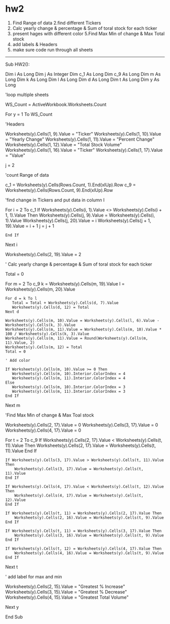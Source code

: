 # hw2

1. Find Range of data
2.find different Tickers 
3. Calc yearly change & percentage & Sum of toral stock for each ticker
4. present hages with different color
5.Find Max Min of change & Max Total stock
6. add labels & Headers 
7. make sure code run through all sheets


____________________________________________________________

Sub HW2():

Dim i As Long
Dim j As Integer
Dim c_1 As Long
Dim c_9 As Long
Dim m As Long
Dim k As Long
Dim l As Long
Dim d As Long
Dim t As Long
Dim y As Long

'loop multiple sheets

WS_Count = ActiveWorkbook.Worksheets.Count

For y = 1 To WS_Count

'Headers

Worksheets(y).Cells(1, 9).Value = "Ticker"
Worksheets(y).Cells(1, 10).Value = "Yearly Change"
Worksheets(y).Cells(1, 11).Value = "Percent Change"
Worksheets(y).Cells(1, 12).Value = "Total Stock Volume"
Worksheets(y).Cells(1, 16).Value = "Ticker"
Worksheets(y).Cells(1, 17).Value = "Value"

j = 2

'count Range of data

c_1 = Worksheets(y).Cells(Rows.Count, 1).End(xlUp).Row
c_9 = Worksheets(y).Cells(Rows.Count, 9).End(xlUp).Row

'find change in Tickers and put data in column I

For i = 2 To c_1
    If Worksheets(y).Cells(i, 1).Value <> Worksheets(y).Cells(i + 1, 1).Value Then
        Worksheets(y).Cells(j, 9).Value = Worksheets(y).Cells(i, 1).Value
        Worksheets(y).Cells(j, 20).Value = i
        Worksheets(y).Cells(j + 1, 19).Value = i + 1
        j = j + 1
        
    End If
Next i

Worksheets(y).Cells(2, 19).Value = 2


' Calc yearly change & percentage & Sum of toral stock for each ticker

Total = 0

For m = 2 To c_9
    k = Worksheets(y).Cells(m, 19).Value
    l = Worksheets(y).Cells(m, 20).Value
    
    For d = k To l
       Total = Total + Worksheets(y).Cells(d, 7).Value
       Worksheets(y).Cells(d, 12) = Total
    Next d

    Worksheets(y).Cells(m, 10).Value = Worksheets(y).Cells(l, 6).Value - Worksheets(y).Cells(k, 3).Value
    Worksheets(y).Cells(m, 11).Value = Worksheets(y).Cells(m, 10).Value * 100 / Worksheets(y).Cells(k, 3).Value
    Worksheets(y).Cells(m, 11).Value = Round(Worksheets(y).Cells(m, 11).Value, 2)
    Worksheets(y).Cells(m, 12) = Total
    Total = 0
    
    ' Add color
    
    If Worksheets(y).Cells(m, 10).Value >= 0 Then
       Worksheets(y).Cells(m, 10).Interior.ColorIndex = 4
       Worksheets(y).Cells(m, 11).Interior.ColorIndex = 4
    Else
       Worksheets(y).Cells(m, 10).Interior.ColorIndex = 3
       Worksheets(y).Cells(m, 11).Interior.ColorIndex = 3
    End If
    
Next m


'Find Max Min of change & Max Toal stock

Worksheets(y).Cells(2, 17).Value = 0
Worksheets(y).Cells(3, 17).Value = 0
Worksheets(y).Cells(4, 17).Value = 0

For t = 2 To c_9
    If Worksheets(y).Cells(2, 17).Value < Worksheets(y).Cells(t, 11).Value Then
        Worksheets(y).Cells(2, 17).Value = Worksheets(y).Cells(t, 11).Value
    End If
    
    If Worksheets(y).Cells(3, 17).Value > Worksheets(y).Cells(t, 11).Value Then
        Worksheets(y).Cells(3, 17).Value = Worksheets(y).Cells(t, 11).Value
    End If
    
    If Worksheets(y).Cells(4, 17).Value < Worksheets(y).Cells(t, 12).Value Then
        Worksheets(y).Cells(4, 17).Value = Worksheets(y).Cells(t, 12).Value
    End If
    
    If Worksheets(y).Cells(t, 11) = Worksheets(y).Cells(2, 17).Value Then
        Worksheets(y).Cells(2, 16).Value = Worksheets(y).Cells(t, 9).Value
    End If

    If Worksheets(y).Cells(t, 11) = Worksheets(y).Cells(3, 17).Value Then
        Worksheets(y).Cells(3, 16).Value = Worksheets(y).Cells(t, 9).Value
    End If
    
    If Worksheets(y).Cells(t, 12) = Worksheets(y).Cells(4, 17).Value Then
        Worksheets(y).Cells(4, 16).Value = Worksheets(y).Cells(t, 9).Value
    End If
Next t

' add label for max and min

Worksheets(y).Cells(2, 15).Value = "Greatest % Increase"
Worksheets(y).Cells(3, 15).Value = "Greatest % Decrease"
Worksheets(y).Cells(4, 15).Value = "Greatest Total Volume"

Next y

End Sub


